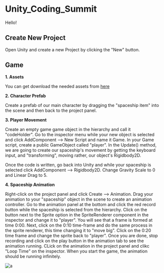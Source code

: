# Unity_Coding_Summit
Hello!

## **Create New Project**

Open Unity and create a new Project by clicking the "New" button.

## **Game**

**1. Assets**

You can get download the needed assets from [here](https://drive.google.com/drive/folders/1atnrjGfaNKNqSvXR9pbFD1vw5IOXK9C7?usp=sharing)

**2. Character Prefab**

Create a prefab of our main character by dragging the "spaceship item" into the scene and then back to the project panel.
       
**3. Player Movement**

Create an empty game game object in the hierarchy and call it "codeHolder". Go to the inspector menu while your new object is selected and click AddComponent --> New Script and name it Game. In your Game script, create a public GameObject called "player". In the Update() method, we are going to create our spaceship's movement by getting the keyboard input, and "transforming", moving rather, our object's Rigidbody2D. 

Once the code is written, go back into Unity and while your spaceship is selected click AddComponent --> Rigidbody2D. Change Gravity Scale to 0 and Linear Drag to 5. 

**4. Spaceship Animation**

Right-click on the project panel and click Create --> Animation. Drag your animation to your "spaceship" object in the scene to create an animation controller. Go to the animation panel at the bottom and click the red record button while the spaceship is selected from the hierarchy. Click on the button next to the Sprite option in the SpriteRenderer component in the inspector and change it to "player". You will see that a frame is formed at time 0:00. Next, click on the 0:10 time-frame and do the same process in the sprite renderer, this time changing it to "move big". Click on the 0:20 time frame and change the sprite back to "player". Once you are done, stop recording and click on the play button in the animation tab to see the animation running. CLick on the animation in the project panel and clikc "Loop Time" on the inspector. When you start the game, the animation should be running infinitely.

![a](https://user-images.githubusercontent.com/24539923/37401317-bb7fbd30-2798-11e8-82a1-7fafb237109d.jpg)

